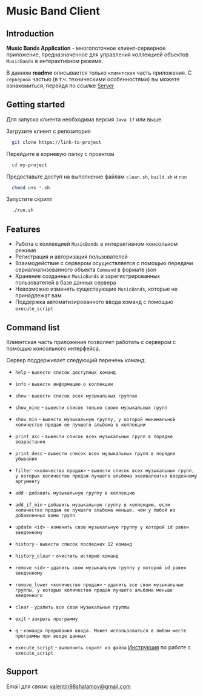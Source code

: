 
# Music Band Client

## Introduction

**Music Bands Application** - многопоточное клиент-серверное приложение, предназначенное для управления коллекцией объектов `MusicBands` в интерактивном режиме. 

В данном **readme** описывается только `клиентская` часть приложения. С `серверной` частью (в т.ч. техническими особенностями) вы можете ознакомиться, перейдя по ссылке [Server](https://github.com/matiassingers/awesome-readme)
## Getting started

Для запуска клиента необходима версия `Java 17` или выше.

Загрузите клиент с репозитория

```bash
  git clone https://link-to-project
```

Перейдите в корневую папку с проектом

```bash
  cd my-project
```

Предоставьте доступ на выполнение файлам `clean.sh`, `build.sh` и `run`
```bash
  chmod u+x *.sh 
```

Запустите скрипт 

```bash
  ./run.sh
```



## Features
- Работа с коллекцией `MusicBands` в интерактивном консольном режиме
- Регистрация и авторизация пользователей
- Взаимодействие с сервером осуществляется с помощью передачи сериалиализованного объекта `Command` в формате json
- Хранение созданных `MusicBands` и зарегистрированных пользователей в базе данных сервера
- Невозможно изменять существующие `MusicBands`, которые не принадлежат вам
- Поддержка автоматизированного ввода команд с помощью `execute_script`
## Command list
Клиентская часть приложения позволяет работать с сервером с помощью консольного интерфейса.

Сервер поддерживает следующий перечень команд:

- `help` - `вывести список доступных команд`
- `info` - `вывести информацию о коллекции` 
- `show` - `вывести список всех музыкальных группах` 
- `show_mine` - `вывести список только своих музыкальных групп` 
- `show_min` - `вывести музыкальную группу, у которой минимальной количество продаж ее лучшего альбома в коллекции`
- `print_asc` - `вывести список всех музыкальных групп в порядке возрастания`
- `print_desc` - `вывести список всех музыкальных групп в порядке убывания`
- `filter <количество продаж>` - `вывести список всех музыкальных групп, у которых количество продаж лучшего альбома эквивалентно введенному аргументу`
- `add` - `добавить музыкальную группу в коллекцию`
- `add_if_min` - `добавить музыкальную группу в коллекцию, если количество продаж ее лучшего альбома меньше, чем у любой из добавленных вами групп`
- `update <id>` - `изменить свою музыкальную группу у которой id равен введенному`
- `history` - `вывести список последних 12 команд`
- `history_clear` - `очистить историю команд`
- `remove <id>` - `удалить свою музыкальную группу у которой id равен введенному`
- `remove_lower <количество продаж>` - `удалить все свои музыкальные группы, у которых количество продаж лучшего альбома меньше введенного`
- `clear` - `удалить все свои музыкальные группы`
- `exit` - `закрыть программу`
- `q` - `команда прерывания ввода. Может использоваться в любом месте программы при вводе данных`

- `execute_script` - `выполнить скрипт из файла`
[Инструкция](https://github.com/matiassingers/awesome-readme) по работе с `execute_script`

## Support
Email для связи: valentin98shalamov@gmail.com
